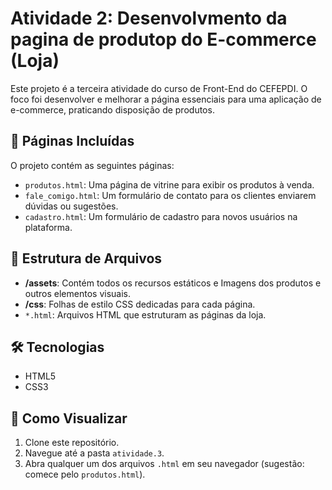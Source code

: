 # Atividade 2: Desenvolvmento da pagina de produtop do E-commerce (Loja)

Este projeto é a terceira atividade do curso de Front-End do CEFEPDI. O foco foi desenvolver e melhorar a página essenciais para uma aplicação de e-commerce, praticando disposição de produtos.

## 📄 Páginas Incluídas

O projeto contém as seguintes páginas:

* `produtos.html`: Uma página de vitrine para exibir os produtos à venda.
* `fale_comigo.html`: Um formulário de contato para os clientes enviarem dúvidas ou sugestões.
* `cadastro.html`: Um formulário de cadastro para novos usuários na plataforma.

## 📂 Estrutura de Arquivos

* **/assets**: Contém todos os recursos estáticos e Imagens dos produtos e outros elementos visuais.
* **/css**: Folhas de estilo CSS dedicadas para cada página.
* `*.html`: Arquivos HTML que estruturam as páginas da loja.

## 🛠️ Tecnologias

* HTML5
* CSS3

## 🚀 Como Visualizar

1. Clone este repositório.
2. Navegue até a pasta `atividade.3`.
3. Abra qualquer um dos arquivos `.html` em seu navegador (sugestão: comece pelo `produtos.html`).
